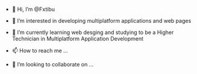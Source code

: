- 👋 Hi, I’m @Fxtibu
- 👀 I’m interested in developing multiplatform applications and web pages
- 🌱 I’m currently learning web desging and studying to be a Higher Technician in Multiplatform Application Development
- 📫 How to reach me ...

- 💞️ I’m looking to collaborate on ...
